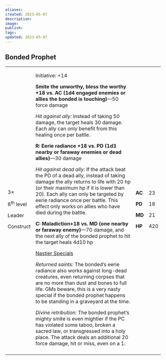 ```yaml
---
aliases: 
created: 2023-05-07
description: 
image: 
publish: 
tags: 
updated: 2023-05-07
---
```


## Bonded Prophet

<table>
<colgroup>
<col style="width: 15%" />
<col style="width: 71%" />
<col style="width: 5%" />
<col style="width: 6%" />
</colgroup>
<tbody>
<tr class="odd">
<td><p>3×</p>
<p>8<sup>th</sup> level</p>
<p>Leader</p>
<p>Construct</p></td>
<td><p>Initiative: +14</p>
<p><strong>Smite the unworthy, bless the worthy +18 vs. AC (1d4 engaged
enemies or allies the bonded is touching)</strong>—50 force damage</p>
<p><em>Hit against ally:</em> Instead of taking 50 damage, the target
heals 30 damage. Each ally can only benefit from this healing once per
battle.</p>
<p><strong>R: Eerie radiance +18 vs. PD (1d3 nearby or faraway enemies
or dead allies)</strong>—30 damage</p>
<p><em>Hit against dead ally:</em> If the attack beat the PD of a dead
ally, instead of taking damage the ally returns to life with 20 hp (or
their maximum hp if it is lower than 20). Each ally can only be targeted
by eerie radiance once per battle. This effect only works on allies who
have died during the battle.</p>
<p><strong>C: Maladiction+18 vs. MD (one nearby or faraway
enemy)</strong>—70 damage, and the next ally of the bonded prophet to
hit the target heals 4d10 hp</p>
<p><u>Nastier Specials</u></p>
<p><em>Returned saints:</em> The bonded’s eerie radiance also works
against long-dead creatures, even returning corpses that are no more
than dust and bones to full life. GMs beware, this is a very nasty
special if the bonded prophet happens to be standing in a graveyard at
the time.</p>
<p><em>Divine retribution:</em> The bonded prophet’s mighty smite is
even mightier if the PC has violated some taboo, broken a sacred law, or
transgressed into a holy place. The attack deals an additional 20 force
damage, hit or miss, even on a 1.</p></td>
<td><p><strong>AC</strong></p>
<p><strong>PD</strong></p>
<p><strong>MD</strong></p>
<p><strong>HP</strong></p></td>
<td><p>23</p>
<p>18</p>
<p>21</p>
<p>420</p></td>
</tr>
<tr class="even">
<td></td>
<td></td>
<td></td>
<td></td>
</tr>
</tbody>
</table>

